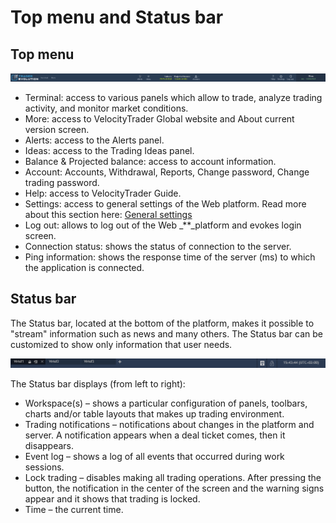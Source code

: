 # Top menu and Status bar

## **Top menu**

![](../../.gitbook/assets/te-w%20%281%29.png)

* Terminal: access to various panels which allow to trade, analyze trading activity, and monitor market conditions.
* More: access to VelocityTrader Global website and About current version screen.
* Alerts: access to the Alerts panel.
* Ideas: access to the Trading Ideas panel.
* Balance & Projected balance: access to account information.
* Account: Accounts, Withdrawal, Reports, Change password, Change trading password.
* Help: access to VelocityTrader Guide.
* Settings: access to general settings of the Web platform. Read more about this section here: [General settings](https://help.za.velocitytrade.com/web-platform/getting-started/general-settings)
* Log out: allows to log out of the Web _\*\*_platform and evokes login screen.
* Connection status: shows the status of connection to the server.
* Ping information: shows the response time of the server \(ms\) to which the application is connected.

## **Status bar**

The Status bar, located at the bottom of the platform, makes it possible to "stream" information such as news and many others. The Status bar can be customized to show only information that user needs.

![](../../.gitbook/assets/3%20%2834%29.png)

The Status bar displays \(from left to right\):

* Workspace\(s\) – shows a particular configuration of panels, toolbars, charts and/or table layouts that makes up trading environment.
* Trading notifications – notifications about changes in the platform and server. A notification appears when a deal ticket comes, then it disappears.
* Event log – shows a log of all events that occurred during work sessions.
* Lock trading – disables making all trading operations. After pressing the button, the notification in the center of the screen and the warning signs appear and it shows that trading is locked.
* Time – the current time.

